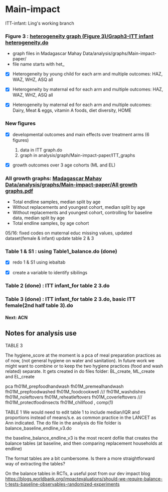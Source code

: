 # Main-impact


ITT-infant: Ling's working branch




### Figure 3 : [heterogeneity graph (Figure 3)/Graph3-ITT infant heterogeneity.do](https://github.com/MAHAYstudy/Main-impact/blob/basic-ITT-infant/heterogeneity%20graph%20(Figure%203)/Graph3-ITT%20infant%20heterogeneity.do)

- graph files in Madagascar Mahay Data/analysis/graphs/Main-impact-paper/
- file name starts with het_
- [x] Heterogeneity by young child for each arm and multiple outcomes: HAZ, WAZ, WHZ, ASQ all
- [x] Heterogeneity by maternal ed for each arm and multiple outcomes: HAZ, WAZ, WHZ, ASQ all
- [x] Heterogeneity by maternal ed for each arm and multiple outcomes: Dairy, Meat & eggs, vitamin A foods, diet diversity, HOME


### New figures
- [x] developmental outcomes and main effects over treatment arms (6 figures)

  1. data in ITT graph.do
  2. graph in analysis/graph/Main-impact-paper/ITT_graphs
- [x] growth outcomes over 3 age cohorts (ML and EL)


### All growth graphs: [Madagascar Mahay Data/analysis/graphs/Main-impact-paper/All growth graphs.pdf](https://www.dropbox.com/s/013zh3p2es5e46e/All%20growth%20graphs.pdf?dl=0)
- Total endline samples, median split by age
- Without replacements and youngest cohort, median split by age
- Without replacements and youngest cohort, controlling for baseline data, median split by age
- Total endline samples, by age cohort

05/16: 
fixed codes on maternal educ missing values, updated dataset(female & infant)
update table 2 & 3

### Table 1 & S1 : using Table1_balance.do (done)
- [x] redo 1 & S1 using iebaltab
- [x] create a variable to identify sibilings


### Table 2 (done) : ITT infant_for table 2 3.do 

 
### Table 3 (done) : ITT infant_for table 2 3.do, basic ITT female(2nd half table 3).do



#### Next: ACN


## Notes for analysis use



TABLE 3

The hygiene_score at the moment is a pca of meal preparation practices as of now, (not general hygiene on water and sanitation).
In future work we might want to combine or to keep the two hygiene practices (food and wash related) separate.
It gets created in do files folder: BL_create, ML_create and EL_create
 
pca fh01M_prepfoodhandwash fh01M_premealhandwash fh01M_prepfoodwashed fh01M_foodcookwell ///
                fh01M_washdishes fh01M_noleftovers fh01M_reheatleftovers fh01M_coverleftovers ///
                fh01M_protectfoodinsects fh01M_chillfood , comp(1)


TABLE 1
We would need to edit table 1 to include median/IQR and proportions instead of means/s.e. as common practice in the LANCET as Ann indicated.
The do file in the analysis do file folder is balance_baseline_endline_v3.do

the baseline_balance_endline_v3 is the most recent dofile that creates the balance tables 
(at baseline, and then comparing replacement households at endline)


The format tables are a bit cumbersome. Is there a more straightforward way of extracting the tables?
 
On the balance tables in RCTs, a useful post from our dev impact blog https://blogs.worldbank.org/impactevaluations/should-we-require-balance-t-tests-baseline-observables-randomized-experiments

